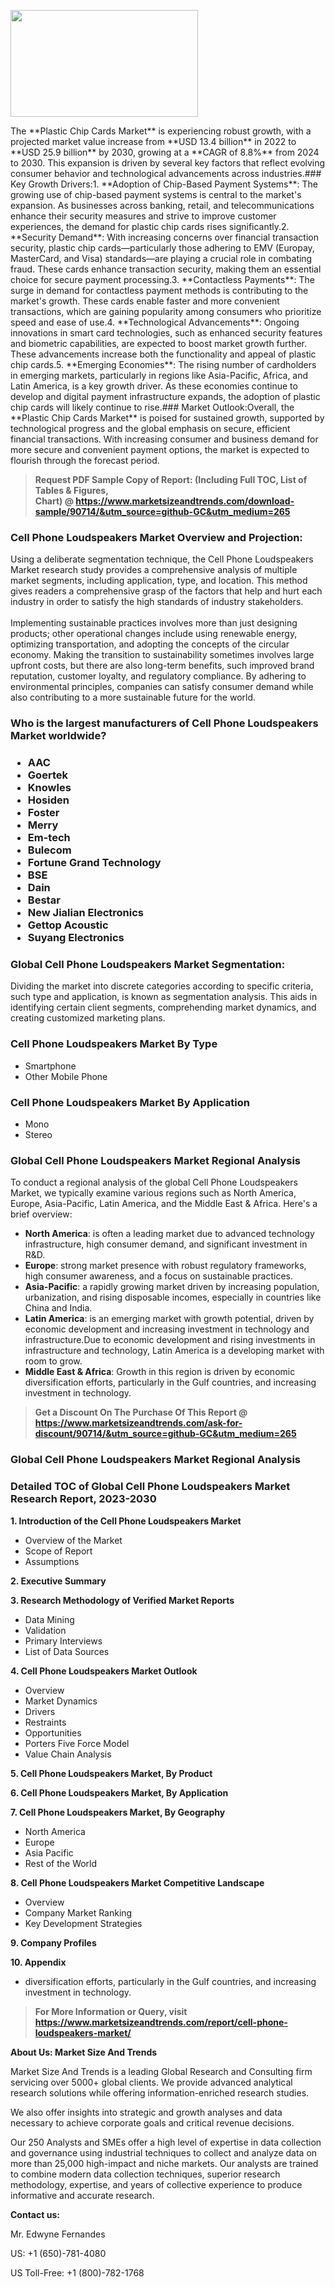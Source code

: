 <p><img class="alignnone size-medium wp-image-20088" src="https://ffe5etoiles.com/wp-content/uploads/2024/12/MST1-300x171.png" alt="" width="300" height="171" /></p>The **Plastic Chip Cards Market** is experiencing robust growth, with a projected market value increase from **USD 13.4 billion** in 2022 to **USD 25.9 billion** by 2030, growing at a **CAGR of 8.8%** from 2024 to 2030. This expansion is driven by several key factors that reflect evolving consumer behavior and technological advancements across industries.### Key Growth Drivers:1. **Adoption of Chip-Based Payment Systems**: The growing use of chip-based payment systems is central to the market's expansion. As businesses across banking, retail, and telecommunications enhance their security measures and strive to improve customer experiences, the demand for plastic chip cards rises significantly.2. **Security Demand**: With increasing concerns over financial transaction security, plastic chip cards—particularly those adhering to EMV (Europay, MasterCard, and Visa) standards—are playing a crucial role in combating fraud. These cards enhance transaction security, making them an essential choice for secure payment processing.3. **Contactless Payments**: The surge in demand for contactless payment methods is contributing to the market's growth. These cards enable faster and more convenient transactions, which are gaining popularity among consumers who prioritize speed and ease of use.4. **Technological Advancements**: Ongoing innovations in smart card technologies, such as enhanced security features and biometric capabilities, are expected to boost market growth further. These advancements increase both the functionality and appeal of plastic chip cards.5. **Emerging Economies**: The rising number of cardholders in emerging markets, particularly in regions like Asia-Pacific, Africa, and Latin America, is a key growth driver. As these economies continue to develop and digital payment infrastructure expands, the adoption of plastic chip cards will likely continue to rise.### Market Outlook:Overall, the **Plastic Chip Cards Market** is poised for sustained growth, supported by technological progress and the global emphasis on secure, efficient financial transactions. With increasing consumer and business demand for more secure and convenient payment options, the market is expected to flourish through the forecast period.</p><blockquote id="" class=""><strong>Request PDF Sample Copy of Report: (Including Full TOC, List of Tables &amp; Figures, Chart)&nbsp;@&nbsp;<strong><a href="https://www.marketsizeandtrends.com/download-sample/90714/&utm_source=github-GC&utm_medium=265" target="_blank">https://www.marketsizeandtrends.com/download-sample/90714/&utm_source=github-GC&utm_medium=265</a></strong></strong></blockquote><h3 id="" class="">Cell Phone Loudspeakers Market&nbsp;Overview and Projection:</h3><p id="" class="">Using a deliberate segmentation technique, the Cell Phone Loudspeakers Market research study provides a comprehensive analysis of multiple market segments, including application, type, and location. This method gives readers a comprehensive grasp of the factors that help and hurt each industry in order to satisfy the high standards of industry stakeholders. <br /> <br />Implementing sustainable practices involves more than just designing products; other operational changes include using renewable energy, optimizing transportation, and adopting the concepts of the circular economy. Making the transition to sustainability sometimes involves large upfront costs, but there are also long-term benefits, such improved brand reputation, customer loyalty, and regulatory compliance. By adhering to environmental principles, companies can satisfy consumer demand while also contributing to a more sustainable future for the world.</p><h3 id="" class="">Who is the largest manufacturers of&nbsp;Cell Phone Loudspeakers Market worldwide?</h3><h3 class=""><p><ul><li>AAC </li><li> Goertek </li><li> Knowles </li><li> Hosiden </li><li> Foster </li><li> Merry </li><li> Em-tech </li><li> Bulecom </li><li> Fortune Grand Technology </li><li> BSE </li><li> Dain </li><li> Bestar </li><li> New Jialian Electronics </li><li> Gettop Acoustic </li><li> Suyang Electronics</li></ul></p></h3><h3 id="" class="">Global&nbsp;Cell Phone Loudspeakers Market Segmentation:</h3><p id="" class="">Dividing the market into discrete categories according to specific criteria, such type and application, is known as segmentation analysis. This aids in identifying certain client segments, comprehending market dynamics, and creating customized marketing plans.</p><h3 id="" class="">Cell Phone Loudspeakers Market&nbsp;By Type</h3><p><p><ul><li>Smartphone</li><li> Other Mobile Phone</p></li></ul></p></p><h3 id="" class="">Cell Phone Loudspeakers Market&nbsp;By Application</h3><p class=""><p><ul><li>Mono</li><li> Stereo</li></ul></p></p><h3 id="" class="">Global Cell Phone Loudspeakers Market Regional Analysis</h3><p id="" class="">To conduct a regional analysis of the global Cell Phone Loudspeakers Market, we typically examine various regions such as North America, Europe, Asia-Pacific, Latin America, and the Middle East &amp; Africa. Here's a brief overview:</p><ul><li><strong>North America</strong>: is often a leading market due to advanced technology infrastructure, high consumer demand, and significant investment in R&amp;D.</li><li><strong>Europe</strong>: strong market presence with robust regulatory frameworks, high consumer awareness, and a focus on sustainable practices.</li><li><strong>Asia-Pacific</strong>: a rapidly growing market driven by increasing population, urbanization, and rising disposable incomes, especially in countries like China and India.</li><li><strong>Latin America</strong>: is an emerging market with growth potential, driven by economic development and increasing investment in technology and infrastructure.Due to economic development and rising investments in infrastructure and technology, Latin America is a developing market with room to grow.</li><li><strong>Middle East &amp; Africa</strong>: Growth in this region is driven by economic diversification efforts, particularly in the Gulf countries, and increasing investment in technology.</li></ul><blockquote id="" class=""><strong>Get a Discount On The Purchase Of This Report @ <strong><a href="https://www.marketsizeandtrends.com/ask-for-discount/90714/&utm_source=github-GC&utm_medium=265" target="_blank">https://www.marketsizeandtrends.com/ask-for-discount/90714/&utm_source=github-GC&utm_medium=265</a></strong></strong></blockquote><h3 id="" class="">Global Cell Phone Loudspeakers Market Regional Analysis</h3><h3 id="" class="">Detailed TOC of Global Cell Phone Loudspeakers Market Research Report, 2023-2030</h3><p id="" class=""><strong>1. Introduction of the Cell Phone Loudspeakers Market</strong></p><ul><li>Overview of the Market</li><li>Scope of Report</li><li>Assumptions</li></ul><p id="" class=""><strong>2. Executive Summary</strong></p><p id="" class=""><strong>3. Research Methodology of Verified Market Reports</strong></p><ul><li>Data Mining</li><li>Validation</li><li>Primary Interviews</li><li>List of Data Sources</li></ul><p id="" class=""><strong>4. Cell Phone Loudspeakers Market Outlook</strong></p><ul><li>Overview</li><li>Market Dynamics</li><li>Drivers</li><li>Restraints</li><li>Opportunities</li><li>Porters Five Force Model</li><li>Value Chain Analysis</li></ul><p id="" class=""><strong>5. Cell Phone Loudspeakers Market, By Product</strong></p><p id="" class=""><strong>6. Cell Phone Loudspeakers Market, By Application</strong></p><p id="" class=""><strong>7. Cell Phone Loudspeakers Market, By Geography</strong></p><ul><li>North America</li><li>Europe</li><li>Asia Pacific</li><li>Rest of the World</li></ul><p id="" class=""><strong>8. Cell Phone Loudspeakers Market Competitive Landscape</strong></p><ul><li>Overview</li><li>Company Market Ranking</li><li>Key Development Strategies</li></ul><p id="" class=""><strong>9. Company Profiles</strong></p><p id="" class=""><strong>10. Appendix</strong></p><ul><li>diversification efforts, particularly in the Gulf countries, and increasing investment in technology.</li></ul><blockquote id="" class=""><strong>For More Information or Query, visit <strong><strong><a href="https://www.marketsizeandtrends.com/report/cell-phone-loudspeakers-market/" target="_blank">https://www.marketsizeandtrends.com/report/cell-phone-loudspeakers-market/</a></strong></strong></strong></blockquote><p id="" class=""><strong>About Us: Market Size And Trends</strong></p><p id="" class="">Market Size And Trends is a leading Global Research and Consulting firm servicing over 5000+ global clients. We provide advanced analytical research solutions while offering information-enriched research studies.</p><p id="" class="">We also offer insights into strategic and growth analyses and data necessary to achieve corporate goals and critical revenue decisions.</p><p id="" class="">Our 250 Analysts and SMEs offer a high level of expertise in data collection and governance using industrial techniques to collect and analyze data on more than 25,000 high-impact and niche markets. Our analysts are trained to combine modern data collection techniques, superior research methodology, expertise, and years of collective experience to produce informative and accurate research.</p><p id="" class=""><strong>Contact us:</strong></p><p id="" class="">Mr. Edwyne Fernandes</p><p id="" class="">US: +1 (650)-781-4080</p><p id="" class="">US Toll-Free: +1 (800)-782-1768</p>
